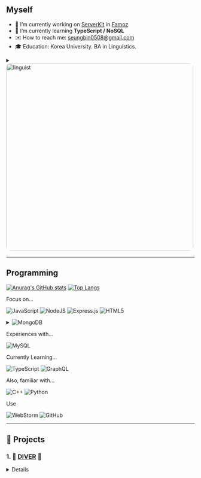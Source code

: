 ## Myself

- 🔭 I’m currently working on [ServerKit](https://serverkit-teaser.azurewebsites.net) in [Famoz](https://famoz.co.kr)
- 📖 I’m currently learning **TypeScript / NoSQL**
- ✉️ How to reach me: seungbin0508@gmail.com
- 🎓 Education: Korea University. BA in Linguistics.

<details>
    <summary><img src="https://user-images.githubusercontent.com/24871719/132305540-3832840e-279e-41c6-a78d-49852b25ced1.JPG" alt="linguist" width="500" style="border-radius: 2%"/></summary>

You've clicked for more not-so-quite-interesting information!

- Korean | Native
- English | Advanced : scored 960 in [ETS TOEIC](https://www.ets.org/toeic)
- Spanish | Intermediate : 12 credits in Spanish language and Spanish linguistics
- Classic Latin | Intermediate : 6 credits +  2 classes in [Korea University Veritas Forum](http://www.veritas.org/location/korea-university/)
- Japanese | Elementary ~ Intermediate : home taught + 2 years in high school
- Chinese | Elementary ~ Intermediate : 1 year each in elementary and high school + 12 credits
- French | Beginner: 1 year in elementary school
- Italian | Beginner : 3 credits
</details>

---
## Programming

[![Anurag's GitHub stats](https://github-readme-stats.vercel.app/api?username=seungbin0508)](https://github.com/anuraghazra/github-readme-stats)
[![Top Langs](https://github-readme-stats.vercel.app/api/top-langs/?username=anuraghazra&layout=compact)](https://github.com/anuraghazra/github-readme-stats)


Focus on...

![JavaScript](https://img.shields.io/badge/javascript-%23323330.svg?style=for-the-badge&logo=javascript&logoColor=%23F7DF1E)
![NodeJS](https://img.shields.io/badge/node.js-%2343853D.svg?style=for-the-badge&logo=node.js&logoColor=white)
![Express.js](https://img.shields.io/badge/express.js-%23404d59.svg?style=for-the-badge&logo=express&logoColor=%2361DAFB)
![HTML5](https://img.shields.io/badge/html5-%23E34F26.svg?style=for-the-badge&logo=html5&logoColor=white)

<details><summary><img src="https://img.shields.io/badge/MongoDB-%234ea94b.svg?style=for-the-badge&logo=mongodb&logoColor=white" alt="MongoDB"/></summary>
<img src="https://university.mongodb.com/course_completion/d1950e20-22ab-40c5-9c93-aecbe3a5a5dd/printable?format=img" alt="linguist" width="500" />
</details>

Experiences with...

![MySQL](https://img.shields.io/badge/mysql-%2300f.svg?style=for-the-badge&logo=mysql&logoColor=white)

Currently Learning...

![TypeScript](https://img.shields.io/badge/typescript-%23007ACC.svg?style=for-the-badge&logo=typescript&logoColor=white)
![GraphQL](https://img.shields.io/badge/-GraphQL-E10098?style=for-the-badge&logo=graphql&logoColor=white)


Also, familiar with...

![C++](https://img.shields.io/badge/c++-%2300599C.svg?style=for-the-badge&logo=c%2B%2B&logoColor=white)
![Python](https://img.shields.io/badge/python-%2314354C.svg?style=for-the-badge&logo=python&logoColor=white)

Use

![WebStorm](https://img.shields.io/badge/webstorm-143?style=for-the-badge&logo=webstorm&logoColor=white&color=black)
![GitHub](https://img.shields.io/badge/github-%23121011.svg?style=for-the-badge&logo=github&logoColor=white)

___
## 🚧 Projects
### 1. 🌊 [DIVER](https://github.com/sharingBookReview-SERVICE/sharingBookReview-BE) 🌊

<details>

- ❓ Diver provides collections and reviews of books and users can share them like a social network.
- Live service via AWS. [link](https://www.bookdiver.net)
- Development 
- Tech stacks: Node.js, Express, React and MongoDB.
- 2021.08.01~2021.08.31
- Team Size: 7 (2 FE devs, 2 BE devs and 3 Designers)
- 🔨 My contribution
    - Team leader
    - Develop RESTful API and CRUD on book reviews and book collections.
    - Implement service logic in **Social Feed** : Feed shows reviews which users might consider interesting first.
    - Implement dynamic **Book Tagging** : Users can dynamically create a tag describing a book.

![IMG_6268](https://user-images.githubusercontent.com/24871719/139354752-c1d03d09-3790-46a9-89fa-f880a181e404.JPG)
![IMG_6269](https://user-images.githubusercontent.com/24871719/139354787-4e45f86b-d2e4-406e-9df6-b24a3ece96d7.JPG)
![IMG_6270](https://user-images.githubusercontent.com/24871719/139354743-51200aca-8d81-4dcb-a867-d547df4c4f09.JPG)
</details>


[comment]: <> (https://github.com/Ileriayo/markdown-badges)
